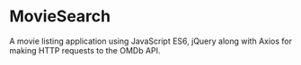 # MovieSearch
A movie listing application using JavaScript ES6, jQuery along with Axios for making HTTP requests to the OMDb API.
